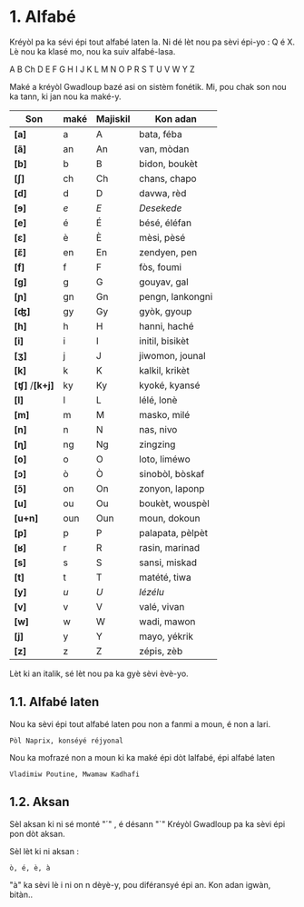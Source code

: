 # 1. Alfabé

Kréyòl pa ka sévi épi tout alfabé laten la. Ni dé lèt nou pa sèvi épi-yo : Q é X.
Lè nou ka klasé mo, nou ka suiv alfabé-lasa.

A B Ch D E F G H I J K L M N O P R S T U V W Y Z

Maké a kréyòl Gwadloup bazé asi on sistèm fonétik. Mi, pou chak son nou ka tann, ki jan nou ka maké-y.

| Son                 | maké | Majiskil | Kon adan           |
| ------------------- | ---- | -------- | ------------------ |
| **[a]**             | a    | A        | bata, féba         |
| **[ã]**             | an   | An       | van, mòdan         |
| **[b]**             | b    | B        | bidon, boukèt      |
| **[∫]**             | ch   | Ch       | chans, chapo       |
| **[d]**             | d    | D        | davwa, rèd         |
| **[ɘ]**             | *e*  | *E*      | *Desekede*         |
| **[e]**             | é    | É        | bésé, éléfan       |
| **[ɛ]**             | è    | È        | mèsi, pèsé         |
| **[ɛ̃]**             | en   | En       | zendyen, pen       |
| **[f]**             | f    | F        | fòs, foumi         |
| **[g]**             | g    | G        | gouyav, gal        |
| **[ɲ]**             | gn   | Gn       | pengn, lankongni   |
| **[ʤ]**             | gy   | Gy       | gyòk, gyoup        |
| **[h]**             | h    | H        | hanni, haché       |
| **[i]**             | i    | I        | initil, bisikèt    |
| **[ʒ]**             | j    | J        | jiwomon, jounal    |
| **[k]**             | k    | K        | kalkil, krikèt     |
| **[ʧ]** /**[k+j]**  | ky   | Ky       | kyoké, kyansé      |
| **[l]**             | l    | L        | lélé, lonè         |
| **[m]**             | m    | M        | masko, milé        |
| **[n]**             | n    | N        | nas, nivo          |
| **[ɳ]**             | ng   | Ng       | zingzing           |
| **[o]**             | o    | O        | loto, liméwo       |
| **[ɔ]**             | ò    | Ò        | sinobòl, bòskaf    |
| **[ɔ̃]**             | on   | On       | zonyon, laponp     |
| **[u]**             | ou   | Ou       | boukèt, wouspèl    |
| **[u+n]**           | oun  | Oun      | moun, dokoun       |
| **[p]**             | p    | P        | palapata, pèlpèt   |
| **[ʁ]**             | r    | R        | rasin, marinad     |
| **[s]**             | s    | S        | sansi, miskad      |
| **[t]**             | t    | T        | matété, tiwa       |
| **[y]**             | *u*  | *U*      | *lézélu*           |
| **[v]**             | v    | V        | valé, vivan        |
| **[w]**             | w    | W        | wadi, mawon        |
| **[j]**             | y    | Y        | mayo, yékrik       |
| **[z]**             | z    | Z        | zépis, zèb         |


Lèt ki an italik, sé lèt nou pa ka gyè sèvi èvè-yo.


## 1.1. Alfabé laten

Nou ka sèvi épi tout alfabé laten pou non a fanmi a moun, é non a lari.

```
Pòl Naprix, konséyé réjyonal
```

Nou ka mofrazé non a moun ki ka maké épi dòt lalfabé, épi alfabé laten

```
Vladimiw Poutine, Mwamaw Kadhafi
```

## 1.2. Aksan

Sèl aksan ki ni sé monté "´" , é désann "`" 
Kréyòl Gwadloup pa ka sèvi épi pon dòt aksan.

Sèl lèt ki ni aksan :

```
ò, é, è, à
```

"à" ka sèvi lè i ni on n dèyè-y, pou diféransyé épi an. Kon adan igwàn, bitàn..

